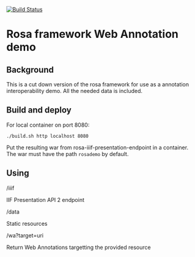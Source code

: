 [![Build Status](https://travis-ci.org/jhu-digital-manuscripts/rosademo.png?branch=master)](https://travis-ci.org/jhu-digital-manuscripts/rosademo)

# Rosa framework Web Annotation demo

## Background

This is a cut down version of the rosa framework for use as a annotation interoperability demo.
All the needed data is included.

## Build and deploy

For local container on port 8080:
```
./build.sh http localhost 8080
```

Put the resulting war from rosa-iiif-presentation-endpoint in a container. The war must have the path `rosademo` by default.

## Using

/iiif

IIF Presentation API 2 endpoint

/data

Static resources

/wa?target=uri

Return Web Annotations targetting the provided resource

